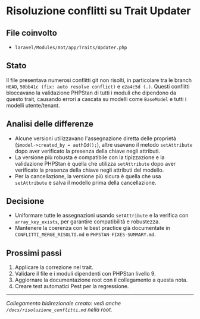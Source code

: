 # Risoluzione conflitti su Trait Updater

## File coinvolto
- `laravel/Modules/Xot/app/Traits/Updater.php`

## Stato
Il file presentava numerosi conflitti git non risolti, in particolare tra le branch `HEAD`, `50bb41c (fix: auto resolve conflict)` e `e2a4c5d (.)`. Questi conflitti bloccavano la validazione PHPStan di tutti i moduli che dipendono da questo trait, causando errori a cascata su modelli come `BaseModel` e tutti i modelli utente/tenant.

## Analisi delle differenze
- Alcune versioni utilizzavano l'assegnazione diretta delle proprietà (`$model->created_by = authId();`), altre usavano il metodo `setAttribute` dopo aver verificato la presenza della chiave negli attributi.
- La versione più robusta e compatibile con la tipizzazione e la validazione PHPStan è quella che utilizza `setAttribute` dopo aver verificato la presenza della chiave negli attributi del modello.
- Per la cancellazione, la versione più sicura è quella che usa `setAttribute` e salva il modello prima della cancellazione.

## Decisione
- Uniformare tutte le assegnazioni usando `setAttribute` e la verifica con `array_key_exists`, per garantire compatibilità e robustezza.
- Mantenere la coerenza con le best practice già documentate in `CONFLITTI_MERGE_RISOLTI.md` e `PHPSTAN-FIXES-SUMMARY.md`.

## Prossimi passi
1. Applicare la correzione nel trait.
2. Validare il file e i moduli dipendenti con PHPStan livello 9.
3. Aggiornare la documentazione root con il collegamento a questa nota.
4. Creare test automatici Pest per la regressione.

---

*Collegamento bidirezionale creato: vedi anche `/docs/risoluzione_conflitti.md` nella root.*
